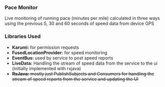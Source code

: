 ### Pace Monitor
Live monitoring of running pace (minutes per mile) calculated in three ways using the previous 5, 30 and 60 seconds of speed data from device GPS

### Libraries Used
- **Karumi:** for permission requests
- **FusedLocationProvider:** for speed monitoring
- **EventBus:** used by service to post speed reports
- **LiveData:** Handling the stream of speed data from the service to the ui (initially implemented with rxjava)
- ~~**RxJava:** mostly just PublishSubjects and Consumers for handling the stream of speed reports from the service and updating the UI~~
